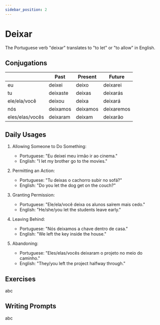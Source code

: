 ```yaml
---
sidebar_position: 2
---
```


# Deixar

The Portuguese verb "deixar" translates to "to let" or "to allow" in English.

## Conjugations

|                 | Past     | Present  | Future     |
| --------------- | -------- | -------- | ---------- |
| eu              | deixei   | deixo    | deixarei   |
| tu              | deixaste | deixas   | deixarás   |
| ele/ela/você    | deixou   | deixa    | deixará    |
| nós             | deixamos | deixamos | deixaremos |
| eles/elas/vocês | deixaram | deixam   | deixarão   |

## Daily Usages

1. Allowing Someone to Do Something:

   - Portuguese: "Eu deixei meu irmão ir ao cinema."
   - English: "I let my brother go to the movies."

2. Permitting an Action:

   - Portuguese: "Tu deixas o cachorro subir no sofá?"
   - English: "Do you let the dog get on the couch?"

3. Granting Permission:

   - Portuguese: "Ele/ela/você deixa os alunos saírem mais cedo."
   - English: "He/she/you let the students leave early."

4. Leaving Behind:

   - Portuguese: "Nós deixamos a chave dentro de casa."
   - English: "We left the key inside the house."

5. Abandoning:

   - Portuguese: "Eles/elas/vocês deixaram o projeto no meio do caminho."
   - English: "They/you left the project halfway through."

## Exercises

abc

## Writing Prompts

abc

